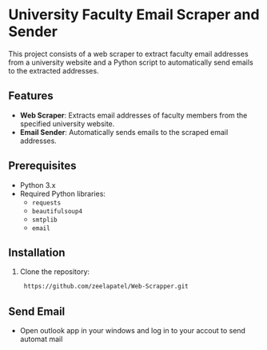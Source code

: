 # University Faculty Email Scraper and Sender

This project consists of a web scraper to extract faculty email addresses from a university website and a Python script to automatically send emails to the extracted addresses.

## Features

- **Web Scraper**: Extracts email addresses of faculty members from the specified university website.
- **Email Sender**: Automatically sends emails to the scraped email addresses.

## Prerequisites

- Python 3.x
- Required Python libraries:
  - `requests`
  - `beautifulsoup4`
  - `smtplib`
  - `email`

## Installation

1. Clone the repository:
   ```bash
    https://github.com/zeelapatel/Web-Scrapper.git

## Send Email

- Open outlook app in your windows and log in to your accout to send automat mail
